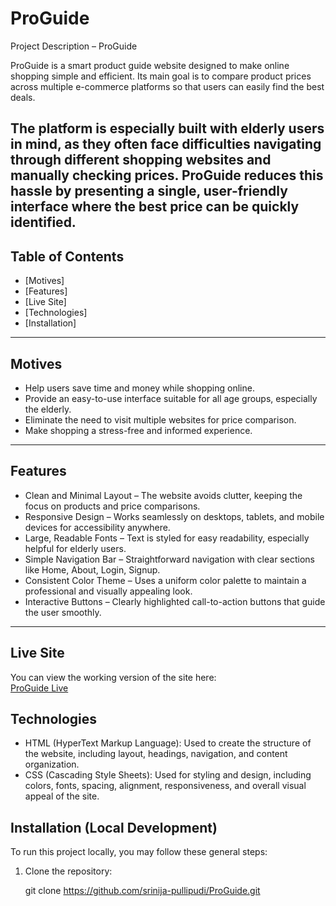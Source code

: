 # ProGuide

Project Description – ProGuide

ProGuide is a smart product guide website designed to make online shopping simple and efficient.
Its main goal is to compare product prices across multiple e-commerce platforms so that users can easily find the best deals.

The platform is especially built with elderly users in mind, as they often face difficulties navigating through different shopping websites and manually checking prices.
ProGuide reduces this hassle by presenting a single, user-friendly interface where the best price can be quickly identified.
---

## Table of Contents

- [Motives]
- [Features]
- [Live Site] 
- [Technologies]
- [Installation] 

---

## Motives
- Help users save time and money while shopping online.
- Provide an easy-to-use interface suitable for all age groups, especially the elderly.
- Eliminate the need to visit multiple websites for price comparison.
- Make shopping a stress-free and informed experience.

---

## Features

- Clean and Minimal Layout – The website avoids clutter, keeping the focus on products and price comparisons.
- Responsive Design – Works seamlessly on desktops, tablets, and mobile devices for accessibility anywhere.
- Large, Readable Fonts – Text is styled for easy readability, especially helpful for elderly users.
- Simple Navigation Bar – Straightforward navigation with clear sections like Home, About, Login, Signup.
- Consistent Color Theme – Uses a uniform color palette to maintain a professional and visually appealing look.
- Interactive Buttons – Clearly highlighted call-to-action buttons that guide the user smoothly.

---

## Live Site

You can view the working version of the site here:  
[ProGuide Live](https://srinija-pullipudi.github.io/ProGuide/)

## Technologies

- HTML (HyperText Markup Language):
Used to create the structure of the website, including layout, headings, navigation, and content organization.
- CSS (Cascading Style Sheets):
Used for styling and design, including colors, fonts, spacing, alignment, responsiveness, and overall visual appeal of the site.


## Installation (Local Development)

To run this project locally, you may follow these general steps:

1. Clone the repository:
   
   git clone https://github.com/srinija-pullipudi/ProGuide.git

